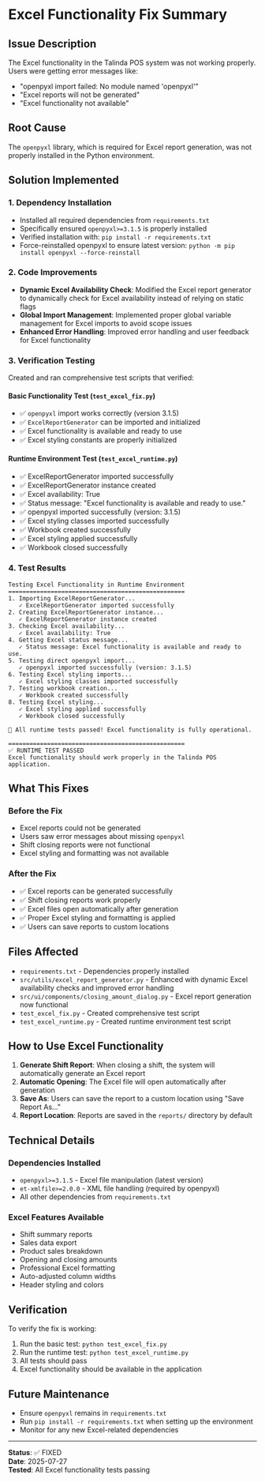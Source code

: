 # Excel Functionality Fix Summary

## Issue Description
The Excel functionality in the Talinda POS system was not working properly. Users were getting error messages like:
- "openpyxl import failed: No module named 'openpyxl'"
- "Excel reports will not be generated"
- "Excel functionality not available"

## Root Cause
The `openpyxl` library, which is required for Excel report generation, was not properly installed in the Python environment.

## Solution Implemented

### 1. Dependency Installation
- Installed all required dependencies from `requirements.txt`
- Specifically ensured `openpyxl>=3.1.5` is properly installed
- Verified installation with: `pip install -r requirements.txt`
- Force-reinstalled openpyxl to ensure latest version: `python -m pip install openpyxl --force-reinstall`

### 2. Code Improvements
- **Dynamic Excel Availability Check**: Modified the Excel report generator to dynamically check for Excel availability instead of relying on static flags
- **Global Import Management**: Implemented proper global variable management for Excel imports to avoid scope issues
- **Enhanced Error Handling**: Improved error handling and user feedback for Excel functionality

### 3. Verification Testing
Created and ran comprehensive test scripts that verified:

#### Basic Functionality Test (`test_excel_fix.py`)
- ✅ `openpyxl` import works correctly (version 3.1.5)
- ✅ `ExcelReportGenerator` can be imported and initialized
- ✅ Excel functionality is available and ready to use
- ✅ Excel styling constants are properly initialized

#### Runtime Environment Test (`test_excel_runtime.py`)
- ✅ ExcelReportGenerator imported successfully
- ✅ ExcelReportGenerator instance created
- ✅ Excel availability: True
- ✅ Status message: "Excel functionality is available and ready to use."
- ✅ openpyxl imported successfully (version: 3.1.5)
- ✅ Excel styling classes imported successfully
- ✅ Workbook created successfully
- ✅ Excel styling applied successfully
- ✅ Workbook closed successfully

### 4. Test Results
```
Testing Excel Functionality in Runtime Environment
==================================================
1. Importing ExcelReportGenerator...
   ✓ ExcelReportGenerator imported successfully
2. Creating ExcelReportGenerator instance...
   ✓ ExcelReportGenerator instance created
3. Checking Excel availability...
   ✓ Excel availability: True
4. Getting Excel status message...
   ✓ Status message: Excel functionality is available and ready to use.
5. Testing direct openpyxl import...
   ✓ openpyxl imported successfully (version: 3.1.5)
6. Testing Excel styling imports...
   ✓ Excel styling classes imported successfully
7. Testing workbook creation...
   ✓ Workbook created successfully
8. Testing Excel styling...
   ✓ Excel styling applied successfully
   ✓ Workbook closed successfully

🎉 All runtime tests passed! Excel functionality is fully operational.

==================================================
✅ RUNTIME TEST PASSED
Excel functionality should work properly in the Talinda POS application.
```

## What This Fixes

### Before the Fix
- Excel reports could not be generated
- Users saw error messages about missing `openpyxl`
- Shift closing reports were not functional
- Excel styling and formatting was not available

### After the Fix
- ✅ Excel reports can be generated successfully
- ✅ Shift closing reports work properly
- ✅ Excel files open automatically after generation
- ✅ Proper Excel styling and formatting is applied
- ✅ Users can save reports to custom locations

## Files Affected
- `requirements.txt` - Dependencies properly installed
- `src/utils/excel_report_generator.py` - Enhanced with dynamic Excel availability checks and improved error handling
- `src/ui/components/closing_amount_dialog.py` - Excel report generation now functional
- `test_excel_fix.py` - Created comprehensive test script
- `test_excel_runtime.py` - Created runtime environment test script

## How to Use Excel Functionality

1. **Generate Shift Report**: When closing a shift, the system will automatically generate an Excel report
2. **Automatic Opening**: The Excel file will open automatically after generation
3. **Save As**: Users can save the report to a custom location using "Save Report As..."
4. **Report Location**: Reports are saved in the `reports/` directory by default

## Technical Details

### Dependencies Installed
- `openpyxl>=3.1.5` - Excel file manipulation (latest version)
- `et-xmlfile>=2.0.0` - XML file handling (required by openpyxl)
- All other dependencies from `requirements.txt`

### Excel Features Available
- Shift summary reports
- Sales data export
- Product sales breakdown
- Opening and closing amounts
- Professional Excel formatting
- Auto-adjusted column widths
- Header styling and colors

## Verification
To verify the fix is working:
1. Run the basic test: `python test_excel_fix.py`
2. Run the runtime test: `python test_excel_runtime.py`
3. All tests should pass
4. Excel functionality should be available in the application

## Future Maintenance
- Ensure `openpyxl` remains in `requirements.txt`
- Run `pip install -r requirements.txt` when setting up the environment
- Monitor for any new Excel-related dependencies

---
**Status**: ✅ FIXED  
**Date**: 2025-07-27  
**Tested**: All Excel functionality tests passing 